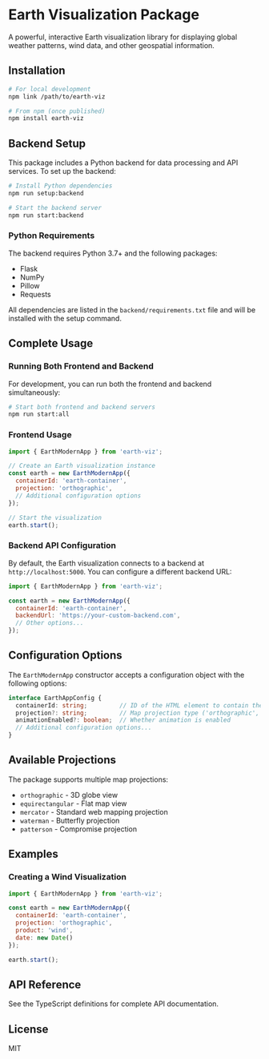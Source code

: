 # Earth Visualization Package

A powerful, interactive Earth visualization library for displaying global weather patterns, wind data, and other geospatial information.

## Installation

```bash
# For local development
npm link /path/to/earth-viz

# From npm (once published)
npm install earth-viz
```

## Backend Setup

This package includes a Python backend for data processing and API services. To set up the backend:

```bash
# Install Python dependencies
npm run setup:backend

# Start the backend server
npm run start:backend
```

### Python Requirements

The backend requires Python 3.7+ and the following packages:
- Flask
- NumPy
- Pillow
- Requests

All dependencies are listed in the `backend/requirements.txt` file and will be installed with the setup command.

## Complete Usage

### Running Both Frontend and Backend

For development, you can run both the frontend and backend simultaneously:

```bash
# Start both frontend and backend servers
npm run start:all
```

### Frontend Usage

```javascript
import { EarthModernApp } from 'earth-viz';

// Create an Earth visualization instance
const earth = new EarthModernApp({
  containerId: 'earth-container',
  projection: 'orthographic',
  // Additional configuration options
});

// Start the visualization
earth.start();
```

### Backend API Configuration

By default, the Earth visualization connects to a backend at `http://localhost:5000`. You can configure a different backend URL:

```javascript
import { EarthModernApp } from 'earth-viz';

const earth = new EarthModernApp({
  containerId: 'earth-container',
  backendUrl: 'https://your-custom-backend.com',
  // Other options...
});
```

## Configuration Options

The `EarthModernApp` constructor accepts a configuration object with the following options:

```typescript
interface EarthAppConfig {
  containerId: string;         // ID of the HTML element to contain the visualization
  projection?: string;         // Map projection type ('orthographic', 'equirectangular', etc.)
  animationEnabled?: boolean;  // Whether animation is enabled
  // Additional configuration options...
}
```

## Available Projections

The package supports multiple map projections:

- `orthographic` - 3D globe view
- `equirectangular` - Flat map view
- `mercator` - Standard web mapping projection
- `waterman` - Butterfly projection
- `patterson` - Compromise projection

## Examples

### Creating a Wind Visualization

```javascript
import { EarthModernApp } from 'earth-viz';

const earth = new EarthModernApp({
  containerId: 'earth-container',
  projection: 'orthographic',
  product: 'wind',
  date: new Date()
});

earth.start();
```

## API Reference

See the TypeScript definitions for complete API documentation.

## License

MIT
